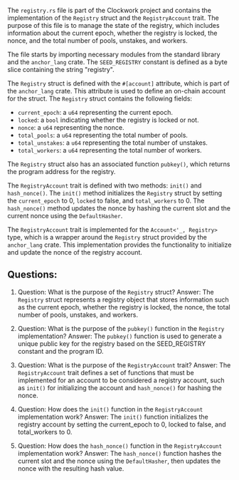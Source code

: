 
The `registry.rs` file is part of the Clockwork project and contains the implementation of the `Registry` struct and the `RegistryAccount` trait. The purpose of this file is to manage the state of the registry, which includes information about the current epoch, whether the registry is locked, the nonce, and the total number of pools, unstakes, and workers.

The file starts by importing necessary modules from the standard library and the `anchor_lang` crate. The `SEED_REGISTRY` constant is defined as a byte slice containing the string "registry".

The `Registry` struct is defined with the `#[account]` attribute, which is part of the `anchor_lang` crate. This attribute is used to define an on-chain account for the struct. The `Registry` struct contains the following fields:
- `current_epoch`: a `u64` representing the current epoch.
- `locked`: a `bool` indicating whether the registry is locked or not.
- `nonce`: a `u64` representing the nonce.
- `total_pools`: a `u64` representing the total number of pools.
- `total_unstakes`: a `u64` representing the total number of unstakes.
- `total_workers`: a `u64` representing the total number of workers.

The `Registry` struct also has an associated function `pubkey()`, which returns the program address for the registry.

The `RegistryAccount` trait is defined with two methods: `init()` and `hash_nonce()`. The `init()` method initializes the `Registry` struct by setting the `current_epoch` to 0, `locked` to false, and `total_workers` to 0. The `hash_nonce()` method updates the nonce by hashing the current slot and the current nonce using the `DefaultHasher`.

The `RegistryAccount` trait is implemented for the `Account<'_, Registry>` type, which is a wrapper around the `Registry` struct provided by the `anchor_lang` crate. This implementation provides the functionality to initialize and update the nonce of the registry account.
## Questions: 
 1. Question: What is the purpose of the `Registry` struct?
   Answer: The `Registry` struct represents a registry object that stores information such as the current epoch, whether the registry is locked, the nonce, the total number of pools, unstakes, and workers.

2. Question: What is the purpose of the `pubkey()` function in the `Registry` implementation?
   Answer: The `pubkey()` function is used to generate a unique public key for the registry based on the SEED_REGISTRY constant and the program ID.

3. Question: What is the purpose of the `RegistryAccount` trait?
   Answer: The `RegistryAccount` trait defines a set of functions that must be implemented for an account to be considered a registry account, such as `init()` for initializing the account and `hash_nonce()` for hashing the nonce.

4. Question: How does the `init()` function in the `RegistryAccount` implementation work?
   Answer: The `init()` function initializes the registry account by setting the current_epoch to 0, locked to false, and total_workers to 0.

5. Question: How does the `hash_nonce()` function in the `RegistryAccount` implementation work?
   Answer: The `hash_nonce()` function hashes the current slot and the nonce using the `DefaultHasher`, then updates the nonce with the resulting hash value.
    